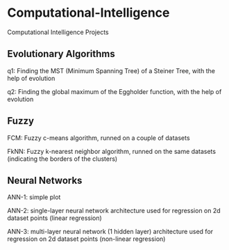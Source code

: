 # Computational-Intelligence
Computational Intelligence Projects

## Evolutionary Algorithms
q1: Finding the MST (Minimum Spanning Tree) of a Steiner Tree, with the help of evolution <br>

q2: Finding the global maximum of the Eggholder function, with the help of evolution <br>

## Fuzzy
FCM: Fuzzy c-means algorithm, runned on a couple of datasets <br>

FkNN: Fuzzy k-nearest neighbor algorithm, runned on the same datasets (indicating the borders of the clusters) <br>

## Neural Networks
ANN-1: simple plot <br>

ANN-2: single-layer neural network architecture used for regression on 2d dataset points (linear regression) <br>

ANN-3: multi-layer neural network (1 hidden layer) architecture used for regression on 2d dataset points (non-linear regression) <br>
